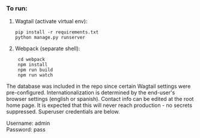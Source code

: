 ### To run:

1) Wagtail (activate virtual env):

       pip install -r requirements.txt
       python manage.py runserver

2) Webpack (separate shell):

        cd webpack
        npm install
        npm run build
        npm run watch

The database was included in the repo since certain Wagtail settings were pre-configured.
Internationalization is determined by the end-user's browser settings (english or spanish). 
Contact info can be edited at the root home page. It is expected that this will never reach
production - no secrets suppressed. Superuser credentials are below.

Username: admin  
Password: pass
